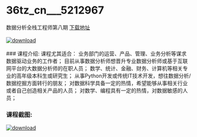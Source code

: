 # 36tz_cn___5212967
数据分析全栈工程师第八期
[下载地址](http://www.36tz.cn/article/5212967 "下载地址")
<br/></br>[![download](http://36tz.cn/muke_img/2020_05_2-60-300x230.png "下载地址")](http://www.36tz.cn/article/5212967 "下载地址")
<br/></br>### 课程介绍:
课程尤其适合：
业务部门的运营、产品、管理、业务分析等谋求数据驱动业务的工作者；
目前从事数据分析师想晋升专业数据分析师或基于互联网平台的大数据分析师的在职人员；
数学、统计、金融、财务、计算机等相关专业的高年级本科生或研究生；
从事Python开发或传统IT技术开发，想往数据分析/数据挖掘方面转行的朋友；
对数据科学具备一定的热情，希望能够从事相关行业或者自己创造相关产品的人员；
对数学、编程具有一定的热情，对数据敏感的人员；

### 课程截图:
[![download](http://36tz.cn/muke_img/2020_05_1-66.png "下载地址")](http://www.36tz.cn/article/5212967 "下载地址")
